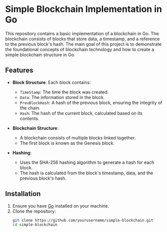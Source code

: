 # Simple Blockchain Implementation in Go

This repository contains a basic implementation of a blockchain in Go. The blockchain consists of blocks that store data, a timestamp, and a reference to the previous block's hash. The main goal of this project is to demonstrate the foundational concepts of blockchain technology and how to create a simple blockchain structure in Go.

## Features

- **Block Structure**: Each block contains:
  - `TimeStamp`: The time the block was created.
  - `Data`: The information stored in the block.
  - `PrevBlockHash`: A hash of the previous block, ensuring the integrity of the chain.
  - `Hash`: The hash of the current block, calculated based on its contents.

- **Blockchain Structure**: 
  - A blockchain consists of multiple blocks linked together.
  - The first block is known as the Genesis block.

- **Hashing**: 
  - Uses the SHA-256 hashing algorithm to generate a hash for each block.
  - The hash is calculated from the block's timestamp, data, and the previous block's hash.

## Installation

1. Ensure you have [Go](https://golang.org/dl/) installed on your machine.
2. Clone the repository:
   ```bash
   git clone https://github.com/yourusername/simple-blockchain.git
   cd simple-blockchain

